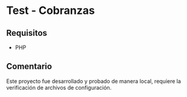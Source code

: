 Test - Cobranzas
===================

Requisitos
----------
+ PHP

Comentario
----------
Este proyecto fue desarrollado y probado de manera local, requiere la verificación de archivos de configuración.
